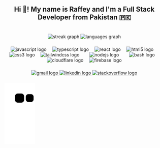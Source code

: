 <h2 align="center">Hi 👋! My name is Raffey and I'm a Full Stack Developer from Pakistan 🇵🇰</h2>

###

<br clear="both">

<div align="center">
  <img src="https://streak-stats.demolab.com?user=MuhammadRaffey&locale=en&mode=daily&theme=dracula&hide_border=false&border_radius=5" height="150" alt="streak graph"  />
  <img src="https://github-readme-stats.vercel.app/api/top-langs?username=MuhammadRaffey&locale=en&hide_title=false&layout=compact&card_width=320&langs_count=5&theme=dracula&hide_border=false" height="150" alt="languages graph"  />
</div>

###

<div align="center">
  <img src="https://cdn.jsdelivr.net/gh/devicons/devicon/icons/javascript/javascript-original.svg" height="31" alt="javascript logo"  />
  <img width="10" />
  <img src="https://cdn.jsdelivr.net/gh/devicons/devicon/icons/typescript/typescript-original.svg" height="31" alt="typescript logo"  />
  <img width="10" />
  <img src="https://cdn.jsdelivr.net/gh/devicons/devicon/icons/react/react-original.svg" height="31" alt="react logo"  />
  <img width="10" />
  <img src="https://cdn.jsdelivr.net/gh/devicons/devicon/icons/html5/html5-original.svg" height="31" alt="html5 logo"  />
  <img width="10" />
  <img src="https://cdn.jsdelivr.net/gh/devicons/devicon/icons/css3/css3-original.svg" height="31" alt="css3 logo"  />
  <img width="10" />
  <img src="https://cdn.simpleicons.org/tailwindcss/06B6D4" height="31" alt="tailwindcss logo"  />
  <img width="10" />
  <!-- <img src="https://cdn.simpleicons.org/mongodb/47A248" height="31" alt="mongodb logo"  /> -->
  <img width="10" />
  <img src="https://cdn.simpleicons.org/nodedotjs/339933" height="31" alt="nodejs logo"  />
  <img width="10" />
  <!-- <img src="https://cdn.simpleicons.org/flutter/02569B" height="31" alt="flutter logo"  /> -->
  <img width="10" />
  <img src="https://cdn.simpleicons.org/gnubash/4EAA25" height="31" alt="bash logo"  />
  <!-- <img width="10" /> -->
  <!-- <img src="https://cdn.simpleicons.org/figma/F24E1E" height="31" alt="figma logo"  /> -->
  <img width="10" />
  <img src="https://cdn.simpleicons.org/cloudflare/F38020" height="31" alt="cloudflare logo"  />
  <img width="10" />
  <img src="https://cdn.simpleicons.org/firebase/FFCA28" height="31" alt="firebase logo"  />
</div>

###

<div align="center">
  <a href="mailto:muhammadraffey26@gmail.com" target="_blank">
    <img src="https://img.shields.io/static/v1?message=Gmail&logo=gmail&label=&color=D14836&logoColor=white&labelColor=&style=for-the-badge" height="31" alt="gmail logo"  />
  </a>
  <a href="https://www.linkedin.com/in/muhammadraffey/" target="_blank">
    <img src="https://img.shields.io/static/v1?message=LinkedIn&logo=linkedin&label=&color=0077B5&logoColor=white&labelColor=&style=for-the-badge" height="31" alt="linkedin logo"  />
  </a>
  <!-- <a href="https://dribbble.com/danyalmoazzamjan" target="_blank">
    <img src="https://img.shields.io/static/v1?message=Dribbble&logo=dribbble&label=&color=EA4C89&logoColor=white&labelColor=&style=for-the-badge" height="31" alt="dribbble logo"  />
  </a> -->
  <a href="https://stackoverflow.com/users/15295176/muhammad-raffey" target="_blank">
    <img src="https://img.shields.io/static/v1?message=Stackoverflow&logo=stackoverflow&label=&color=FE7A16&logoColor=white&labelColor=&style=for-the-badge" height="31" alt="stackoverflow logo"  />
  </a>
</div>

###

<img src="https://raw.githubusercontent.com/MuhammadRaffey/MuhammadRaffey/output/github-contribution-grid-snake.svg" alt="Snake animation" />

###
